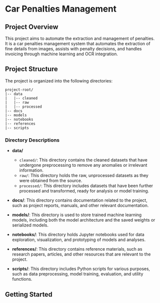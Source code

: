 # Car Penalties Management

## Project Overview

This project aims to automate the extraction and management of penalties. It is a car penalties management system that automates the extraction of fine details from images, assists with penalty decisions, and handles invoicing through machine learning and OCR integration.

## Project Structure

The project is organized into the following directories:

    project-root/
    |-- data
    |   |-- cleaned
    |   |-- raw
    |   |-- processed
    |-- docs
    |-- models
    |-- notebooks
    |-- references
    |-- scripts

### Directory Descriptions

- **data/**

  - `cleaned/`: This directory contains the cleaned datasets that have undergone preprocessing to remove any anomalies or irrelevant information.
  - `raw/`: This directory holds the raw, unprocessed datasets as they were obtained from the source.
  - `processed/`: This directory includes datasets that have been further processed and transformed, ready for analysis or model training.

- **docs/**: This directory contains documentation related to the project, such as project reports, manuals, and other relevant documentation.

- **models/**: This directory is used to store trained machine learning models, including both the model architecture and the saved weights or serialized models.

- **notebooks/**: This directory holds Jupyter notebooks used for data exploration, visualization, and prototyping of models and analyses.

- **references/**: This directory contains reference materials, such as research papers, articles, and other resources that are relevant to the project.

- **scripts/**: This directory includes Python scripts for various purposes, such as data preprocessing, model training, evaluation, and utility functions.

## Getting Started
